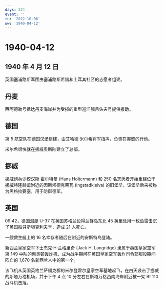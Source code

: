```yaml
---
days: 224
event: ''
ru: '2022-10-06'
ww: '1940-04-12'
---
```


# 1940-04-12

## 1940 年 4 月 12 日

英国塞浦路斯军团由塞浦路斯希腊和土耳其社区的志愿者组建。

## 丹麦

西阿德勒号抵达丹麦海岸并为受损的重型巡洋舰吕佐夫号提供援助。

## 德国

第 5 航空队在德国汉堡组建，由艾哈德·米尔希将军指挥，负责在挪威的行动。

米尔希很快就在挪威奥斯陆建立了总部。

## 挪威

挪威炮兵少校汉斯·霍尔特曼 (Hans Holtermann) 和 250
名志愿者开始重建位于挪威特隆赫姆附近的因斯塔德克莱瓦 (Ingstadkleiva)
的旧堡垒，该堡垒后来被称为黑格拉要塞，用于防御德军。

## 英国

09:42，德国潜艇 U-37 在英国苏格兰设得兰群岛东北 45
英里处用一枚鱼雷击沉了英国船只斯坦克利夫号，造成 21 人死亡。

一艘救生艇上的 16 名幸存者随后在附近的安斯特岛登陆。

新西兰皇家空军下士杰克·H·兰格里奇 (Jack H. Langridge)
隶属于英国皇家空军第 149
中队的惠灵顿轰炸机，成为战争期间在英国皇家空军轰炸司令部服役期间阵亡的
1,670 名新西兰人中的第一个。

该飞机从英国英格兰萨福克郡的米尔登霍尔皇家空军基地起飞，在白天袭击了挪威的斯塔万格机场，并于下午
4 点 10 分左右在斯塔万格西南海岸附近被一架 Bf 110 战斗机击落。